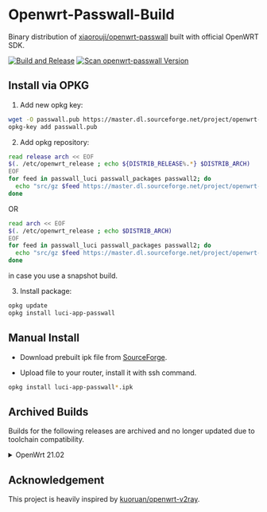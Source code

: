 # Openwrt-Passwall-Build

Binary distribution of [xiaorouji/openwrt-passwall](https://github.com/xiaorouji/openwrt-passwall) built with official OpenWRT SDK.

[![Build and Release](https://github.com/dianlujitao/openwrt-passwall-build/actions/workflows/build-release.yml/badge.svg)](https://github.com/dianlujitao/openwrt-passwall-build/actions/workflows/build-release.yml)
[![Scan openwrt-passwall Version](https://github.com/dianlujitao/openwrt-passwall-build/actions/workflows/version-scan.yml/badge.svg)](https://github.com/dianlujitao/openwrt-passwall-build/actions/workflows/version-scan.yml)

## Install via OPKG

1. Add new opkg key:

```sh
wget -O passwall.pub https://master.dl.sourceforge.net/project/openwrt-passwall-build/passwall.pub
opkg-key add passwall.pub
```

2. Add opkg repository:

```sh
read release arch << EOF
$(. /etc/openwrt_release ; echo ${DISTRIB_RELEASE%.*} $DISTRIB_ARCH)
EOF
for feed in passwall_luci passwall_packages passwall2; do
  echo "src/gz $feed https://master.dl.sourceforge.net/project/openwrt-passwall-build/releases/packages-$release/$arch/$feed" >> /etc/opkg/customfeeds.conf
done
```
OR
```sh
read arch << EOF
$(. /etc/openwrt_release ; echo $DISTRIB_ARCH)
EOF
for feed in passwall_luci passwall_packages passwall2; do
  echo "src/gz $feed https://master.dl.sourceforge.net/project/openwrt-passwall-build/snapshots/packages/$arch/$feed" >> /etc/opkg/customfeeds.conf
done
```
in case you use a snapshot build.

3. Install package:

```sh
opkg update
opkg install luci-app-passwall
```

## Manual Install

- Download prebuilt ipk file from [SourceForge](https://sourceforge.net/projects/openwrt-passwall-build/files/).

- Upload file to your router, install it with ssh command.

```sh
opkg install luci-app-passwall*.ipk
```

## Archived Builds

Builds for the following releases are archived and no longer updated due to toolchain compatibility.

<details><summary>OpenWrt 21.02</summary>

* luci: https://github.com/xiaorouji/openwrt-passwall/commit/e2443e4f8adb235547193ad12f1dd22f9965e5fe
* packages: https://github.com/xiaorouji/openwrt-passwall/commit/9812ea8cde0f1a64731d306769cace2e9011b187
* passwall2: https://github.com/xiaorouji/openwrt-passwall2/commit/6969493ec406f2332466f8905ba8903c3178e131
</details>

## Acknowledgement

This project is heavily inspired by [kuoruan/openwrt-v2ray](https://github.com/kuoruan/openwrt-v2ray).
